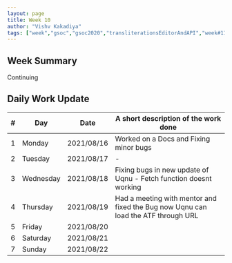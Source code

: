 ```yaml
---
layout: page
title: Week 10
author: "Vishv Kakadiya"
tags: ["week","gsoc","gsoc2020","transliterationsEditorAndAPI","week#11","eval#2"]
---
```


## Week Summary
Continuing

## Daily Work Update

|\#|Day|Date|A short description of the work done|  
|---	|---	|---	|---	|  
|1   	| Monday 	|   2021/08/16	| Worked on a Docs and Fixing minor bugs |  
|2   	| Tuesday  	|   2021/08/17	| - |  
|3   	| Wednesday  	|  2021/08/18 	| Fixing bugs in new update of Uqnu - Fetch function doesnt working|  
|4   	| Thursday  	|   2021/08/19	| Had a meeting with mentor and fixed the Bug now Uqnu can load the ATF through URL |  
|5   	| Friday  	|   2021/08/20	|  |  
|6   	| Saturday  	|   2021/08/21	| 	|  
|7   	| Sunday  	|   2021/08/22	|  |  


